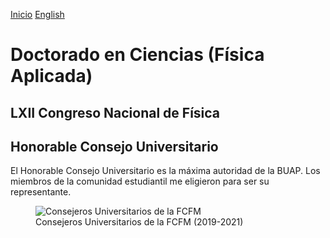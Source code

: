 [Inicio](indexesp.md)
[English](phd.md)
# Doctorado en Ciencias (Física Aplicada)

## LXII Congreso Nacional de Física


## Honorable Consejo Universitario

El Honorable Consejo Universitario es la máxima autoridad de la BUAP. Los miembros de la comunidad estudiantil me eligieron para ser su representante.

<figure>
  <img
  src="https://imgur.com/D1Dsi2p.jpg"
  alt="Consejeros Universitarios de la FCFM">
  <figcaption>Consejeros Universitarios de la FCFM (2019-2021)</figcaption>
</figure>